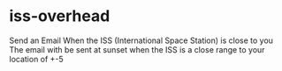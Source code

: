 # iss-overhead
Send an Email When the ISS (International Space Station) is close to you
The email with be sent at sunset when the ISS is a close range to your location of +-5
